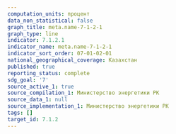 ```yaml
---
computation_units: процент
data_non_statistical: false
graph_title: meta.name-7-1-2-1
graph_type: line
indicator: 7.1.2.1
indicator_name: meta.name-7-1-2-1
indicator_sort_order: 07-01-02-01
national_geographical_coverage: Казахстан
published: true
reporting_status: complete
sdg_goal: '7'
source_active_1: true
source_compilation_1: Министерство энергетики РК
source_data_1: null
source_implementation_1: Министерство энергетики РК
tags: []
target_id: 7.1.2
---
```

